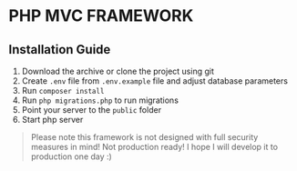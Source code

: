 PHP MVC FRAMEWORK
====
## Installation Guide

1. Download the archive or clone the project using git
1. Create `.env` file from `.env.example` file and adjust database parameters
1. Run `composer install`
1. Run `php migrations.php` to run migrations
1. Point your server to the `public` folder
1. Start php server



> Please note this framework is not designed with full security measures in mind! 
> Not production ready! I hope I will develop it to production one day :)

